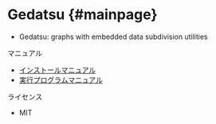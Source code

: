 # Gedatsu {#mainpage}

- Gedatsu: graphs with embedded data subdivision utilities

マニュアル

- [インストールマニュアル](./)
- [実行プログラムマニュアル](./)

ライセンス

- MIT
